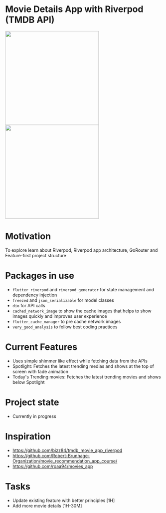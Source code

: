 # Movie Details App with Riverpod (TMDB API)

<div>
<img src=https://user-images.githubusercontent.com/42869168/225622146-ca766e7a-c1ec-4786-8aaf-491eda6b8dbf.png width=300>
<img src=https://user-images.githubusercontent.com/42869168/225622310-c6514a89-9de4-4b9d-b11b-84454baec3f0.png width=300>
</div>

# Motivation 
 To explore learn about Riverpod, Riverpod app architecture, GoRouter and Feature-first project structure

# Packages in use
- ```flutter_riverpod``` and ```riverpod_generator``` for state management and dependency injection
- ```freezed``` and ```json_serializable``` for model classes
- ```dio``` for API calls
- ```cached_network_image``` to show the cache images that helps to show images quickly and improves user experience
- ```flutter_cache_manager``` to pre cache network images
- ```very_good_analysis``` to follow best coding practices 

# Current Features
- Uses simple shimmer like effect while fetching data from the APIs
- Spotlight: Fetches the latest trending medias and shows at the top of screen with fade animation
- Today's Trending movies: Fetches the latest trending movies and shows below Spotlight

# Project state
- Currently in progress

# Inspiration
- https://github.com/bizz84/tmdb_movie_app_riverpod
- https://github.com/Robert-Brunhage-Organization/movie_recommendation_app_course/
- https://github.com/roaa94/movies_app

# Tasks
- Update existing feature with better principles [1H]
- Add more movie details [1H-30M]